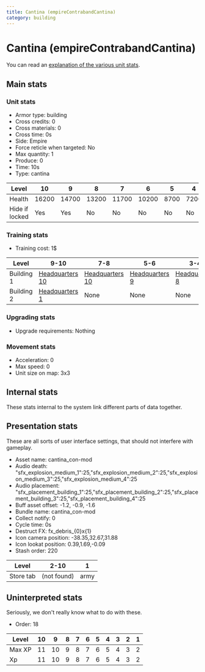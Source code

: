 ```yaml
---
title: Cantina (empireContrabandCantina)
category: building
---
```


# Cantina (empireContrabandCantina)

You can read an [explanation  of the various unit stats](unitexplained.md).

## Main stats

### Unit stats

  * Armor type: building
  * Cross credits: 0
  * Cross materials: 0
  * Cross time: 0s
  * Side: Empire
  * Force reticle when targeted: No
  * Max quantity: 1
  * Produce: 0
  * Time: 10s
  * Type: cantina

|Level         |10   |9    |8    |7    |6    |5   |4   |3   |2   |1   |
|--------------|-----|-----|-----|-----|-----|----|----|----|----|----|
|Health        |16200|14700|13200|11700|10200|8700|7200|5400|4500|3000|
|Hide if locked|Yes  |Yes  |No   |No   |No   |No  |No  |No  |No  |No  |


### Training stats

  * Training cost: 1$

|Level     |9-10                             |7-8                             |5-6                            |3-4                            |2                              |1                                                     |
|----------|---------------------------------|--------------------------------|-------------------------------|-------------------------------|-------------------------------|------------------------------------------------------|
|Building 1|[Headquarters 10](empireHQ.html) |[Headquarters 10](empireHQ.html)|[Headquarters 9](empireHQ.html)|[Headquarters 8](empireHQ.html)|[Headquarters 7](empireHQ.html)|[Headquarters 7](empireHQ.html)                       |
|Building 2|[Headquarters 1](smugglerHQ.html)|None                            |None                           |None                           |None                           |[Contraband Safehouse 1](empireContrabandStorage.html)|


### Upgrading stats

  * Upgrade requirements: Nothing

### Movement stats

  * Acceleration: 0
  * Max speed: 0
  * Unit size on map: 3x3

## Internal stats

These stats internal to the system link different parts of data together.


## Presentation stats

These are all sorts of user interface settings, that should not interfere with gameplay.

  * Asset name: cantina_con-mod
  * Audio death: "sfx_explosion_medium_1":25,"sfx_explosion_medium_2":25,"sfx_explosion_medium_3":25,"sfx_explosion_medium_4":25
  * Audio placement: "sfx_placement_building_1":25,"sfx_placement_building_2":25,"sfx_placement_building_3":25,"sfx_placement_building_4":25
  * Buff asset offset: -1.2, -0.9, -1.6
  * Bundle name: cantina_con-mod
  * Collect notify: 0
  * Cycle time: 0s
  * Destruct FX: fx_debris_{0}x{1}
  * Icon camera position: -38.35,32.67,31.88
  * Icon lookat position: 0.39,1.69,-0.09
  * Stash order: 220

|Level    |2-10       |1   |
|---------|-----------|----|
|Store tab|(not found)|army|


## Uninterpreted stats

Seriously, we don't really know what to do with these.

  * Order: 18

|Level |10|9 |8|7|6|5|4|3|2|1|
|------|--|--|-|-|-|-|-|-|-|-|
|Max XP|11|10|9|8|7|6|5|4|3|2|
|Xp    |11|10|9|8|7|6|5|4|3|2|


